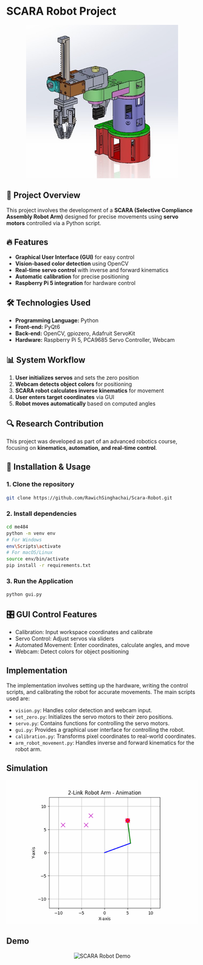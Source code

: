 # SCARA Robot Project

<p align="center">
  <img src="./Images/ScaraRobot.JPG" alt="Scara Robot" width="400">
</p>

## 📌 Project Overview
This project involves the development of a **SCARA (Selective Compliance Assembly Robot Arm)** designed for precise movements using **servo motors** controlled via a Python script.

## 🔥 Features
- **Graphical User Interface (GUI)** for easy control  
- **Vision-based color detection** using OpenCV  
- **Real-time servo control** with inverse and forward kinematics  
- **Automatic calibration** for precise positioning  
- **Raspberry Pi 5 integration** for hardware control 

## 🛠️ Technologies Used
- **Programming Language:** Python  
- **Front-end:** PyQt6  
- **Back-end:** OpenCV, gpiozero, Adafruit ServoKit  
- **Hardware:** Raspberry Pi 5, PCA9685 Servo Controller, Webcam 

## 📊 System Workflow
1. **User initializes servos** and sets the zero position  
2. **Webcam detects object colors** for positioning  
3. **SCARA robot calculates inverse kinematics** for movement  
4. **User enters target coordinates** via GUI  
5. **Robot moves automatically** based on computed angles 


## 🔍 Research Contribution
This project was developed as part of an advanced robotics course, focusing on **kinematics, automation, and real-time control**.



## 🚀 Installation & Usage
### **1. Clone the repository**
```sh
git clone https://github.com/RawichSinghachai/Scara-Robot.git
```

### **2. Install dependencies**
```sh
cd me484
python -m venv env
# For Windows
env\Scripts\activate
# For macOS/Linux
source env/bin/activate
pip install -r requirements.txt
```
### **3. Run the Application**
```sh
python gui.py
```


## 🎛️ GUI Control Features
- Calibration: Input workspace coordinates and calibrate
- Servo Control: Adjust servos via sliders
- Automated Movement: Enter coordinates, calculate angles, and move
- Webcam: Detect colors for object positioning


## Implementation
The implementation involves setting up the hardware, writing the control scripts, and calibrating the robot for accurate movements. The main scripts used are:
- `vision.py`: Handles color detection and webcam input.
- `set_zero.py`: Initializes the servo motors to their zero positions.
- `servo.py`: Contains functions for controlling the servo motors.
- `gui.py`: Provides a graphical user interface for controlling the robot.
- `calibration.py`: Transforms pixel coordinates to real-world coordinates.
- `arm_robot_movement.py`: Handles inverse and forward kinematics for the robot arm.

## Simulation
<p align="center"> <img src="./Images/simulation.gif" alt="SCARA Robot Simulation"> </p>

## Demo 
<p align="center"> <img src="./Images/demo.gif" alt="SCARA Robot Demo"> </p>
